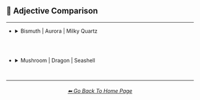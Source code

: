 <h2>🦚 Adjective Comparison</h2>

<hr><!--------------->


- <details><summary>Bismuth | Aurora | Milky Quartz</summary><p><div align="center">

    <table>
        <tr align=center valign=middle>
            <th>Adjective Used</th>
            <th>Bismuth</th>
            <th>Aurora</th>
            <th>Milky Quartz</th>
        </tr>
        <tr align=center valign=middle>
            <td>(Just The Style)</td>
            <td><img src="https://github.com/willwulfken/MidJourney-Styles-and-Keywords-Reference/blob/main/Images/MJ_V3/Summary_Images/Adjective_Comparison/Bismuth/Bismuth.png?raw=true" width="256" />
            </td>
            <td><img src="https://github.com/willwulfken/MidJourney-Styles-and-Keywords-Reference/blob/main/Images/MJ_V3/Summary_Images/Adjective_Comparison/Aurora/Aurora.png?raw=true" width="256" />
            </td>
            <td><img src="https://github.com/willwulfken/MidJourney-Styles-and-Keywords-Reference/blob/main/Images/MJ_V3/Summary_Images/Adjective_Comparison/Milky_Quartz/Milky_Quartz.png?raw=true" width="256" />
            </td>
        </tr>
        <tr align=center valign=middle>
            <td>Realistic</td>
            <td><img src="https://github.com/willwulfken/MidJourney-Styles-and-Keywords-Reference/blob/main/Images/MJ_V3/Summary_Images/Adjective_Comparison/Bismuth/Bismuth_Realistic.png?raw=true" width="256" />
            </td>
            <td><img src="https://github.com/willwulfken/MidJourney-Styles-and-Keywords-Reference/blob/main/Images/MJ_V3/Summary_Images/Adjective_Comparison/Aurora/Aurora_Realistic.png?raw=true" width="256" />
            </td>
            <td><img src="https://github.com/willwulfken/MidJourney-Styles-and-Keywords-Reference/blob/main/Images/MJ_V3/Summary_Images/Adjective_Comparison/Milky_Quartz/Milky_Quartz_Realistic.png?raw=true" width="256" />
            </td>
        </tr>
        <tr align=center valign=middle>
            <td>Photorealistic</td>
            <td><img src="https://github.com/willwulfken/MidJourney-Styles-and-Keywords-Reference/blob/main/Images/MJ_V3/Summary_Images/Adjective_Comparison/Bismuth/Bismuth_Photorealistic.png?raw=true" width="256" />
            </td>
            <td><img src="https://github.com/willwulfken/MidJourney-Styles-and-Keywords-Reference/blob/main/Images/MJ_V3/Summary_Images/Adjective_Comparison/Aurora/Aurora_Photorealistic.png?raw=true" width="256" />
            </td>
            <td><img src="https://github.com/willwulfken/MidJourney-Styles-and-Keywords-Reference/blob/main/Images/MJ_V3/Summary_Images/Adjective_Comparison/Milky_Quartz/Milky_Quartz_Photorealistic.png?raw=true" width="256" />
            </td>
        </tr>
        <tr align=center valign=middle>
            <td>Surreal</td>
            <td><img src="https://github.com/willwulfken/MidJourney-Styles-and-Keywords-Reference/blob/main/Images/MJ_V3/Summary_Images/Adjective_Comparison/Bismuth/Bismuth_Surreal.png?raw=true" width="256" />
            </td>
            <td><img src="https://github.com/willwulfken/MidJourney-Styles-and-Keywords-Reference/blob/main/Images/MJ_V3/Summary_Images/Adjective_Comparison/Aurora/Aurora_Surreal.png?raw=true" width="256" />
            </td>
            <td><img src="https://github.com/willwulfken/MidJourney-Styles-and-Keywords-Reference/blob/main/Images/MJ_V3/Summary_Images/Adjective_Comparison/Milky_Quartz/Milky_Quartz_Surreal.png?raw=true" width="256" />
            </td>
        </tr>
        <tr align=center valign=middle>
            <td>Simple</td>
            <td><img src="https://github.com/willwulfken/MidJourney-Styles-and-Keywords-Reference/blob/main/Images/MJ_V3/Summary_Images/Adjective_Comparison/Bismuth/Bismuth_Simple.png?raw=true" width="256" />
            </td>
            <td><img src="https://github.com/willwulfken/MidJourney-Styles-and-Keywords-Reference/blob/main/Images/MJ_V3/Summary_Images/Adjective_Comparison/Aurora/Aurora_Simple.png?raw=true" width="256" />
            </td>
            <td><img src="https://github.com/willwulfken/MidJourney-Styles-and-Keywords-Reference/blob/main/Images/MJ_V3/Summary_Images/Adjective_Comparison/Milky_Quartz/Milky_Quartz_Simple.png?raw=true" width="256" />
            </td>
        </tr>
        <tr align=center valign=middle>
            <td>Hyperdetailed</td>
            <td><img src="https://github.com/willwulfken/MidJourney-Styles-and-Keywords-Reference/blob/main/Images/MJ_V3/Summary_Images/Adjective_Comparison/Bismuth/Bismuth_Hyperdetailed.png?raw=true" width="256" />
            </td>
            <td><img src="https://github.com/willwulfken/MidJourney-Styles-and-Keywords-Reference/blob/main/Images/MJ_V3/Summary_Images/Adjective_Comparison/Aurora/Aurora_Hyperdetailed.png?raw=true" width="256" />
            </td>
            <td><img src="https://github.com/willwulfken/MidJourney-Styles-and-Keywords-Reference/blob/main/Images/MJ_V3/Summary_Images/Adjective_Comparison/Milky_Quartz/Milky_Quartz_Hyperdetailed.png?raw=true" width="256" />
            </td>
        </tr>
        <tr align=center valign=middle>
            <td>Groovy</td>
            <td><img src="https://github.com/willwulfken/MidJourney-Styles-and-Keywords-Reference/blob/main/Images/MJ_V3/Summary_Images/Adjective_Comparison/Bismuth/Bismuth_Groovy.png?raw=true" width="256" />
            </td>
            <td><img src="https://github.com/willwulfken/MidJourney-Styles-and-Keywords-Reference/blob/main/Images/MJ_V3/Summary_Images/Adjective_Comparison/Aurora/Aurora_Groovy.png?raw=true" width="256" />
            </td>
            <td><img src="https://github.com/willwulfken/MidJourney-Styles-and-Keywords-Reference/blob/main/Images/MJ_V3/Summary_Images/Adjective_Comparison/Milky_Quartz/Milky_Quartz_Groovy.png?raw=true" width="256" />
            </td>
        </tr>
        <tr align=center valign=middle>
            <td>Psychedelia</td>
            <td><img src="https://github.com/willwulfken/MidJourney-Styles-and-Keywords-Reference/blob/main/Images/MJ_V3/Summary_Images/Adjective_Comparison/Bismuth/Bismuth_Psychedelia.png?raw=true" width="256" />
            </td>
            <td><img src="https://github.com/willwulfken/MidJourney-Styles-and-Keywords-Reference/blob/main/Images/MJ_V3/Summary_Images/Adjective_Comparison/Aurora/Aurora_Psychedelia.png?raw=true" width="256" />
            </td>
            <td><img src="https://github.com/willwulfken/MidJourney-Styles-and-Keywords-Reference/blob/main/Images/MJ_V3/Summary_Images/Adjective_Comparison/Milky_Quartz/Milky_Quartz_Psychedelia.png?raw=true" width="256" />
            </td>
        </tr>
        <tr align=center valign=middle>
            <td>Magical</td>
            <td><img src="https://github.com/willwulfken/MidJourney-Styles-and-Keywords-Reference/blob/main/Images/MJ_V3/Summary_Images/Adjective_Comparison/Bismuth/Bismuth_Magical.png?raw=true" width="256" />
            </td>
            <td><img src="https://github.com/willwulfken/MidJourney-Styles-and-Keywords-Reference/blob/main/Images/MJ_V3/Summary_Images/Adjective_Comparison/Aurora/Aurora_Magical.png?raw=true" width="256" />
            </td>
            <td><img src="https://github.com/willwulfken/MidJourney-Styles-and-Keywords-Reference/blob/main/Images/MJ_V3/Summary_Images/Adjective_Comparison/Milky_Quartz/Milky_Quartz_Magical.png?raw=true" width="256" />
            </td>
        </tr>
        <tr align=center valign=middle>
            <td>Cyberpunk</td>
            <td><img src="https://github.com/willwulfken/MidJourney-Styles-and-Keywords-Reference/blob/main/Images/MJ_V3/Summary_Images/Adjective_Comparison/Bismuth/Bismuth_Cyberpunk.png?raw=true" width="256" />
            </td>
            <td><img src="https://github.com/willwulfken/MidJourney-Styles-and-Keywords-Reference/blob/main/Images/MJ_V3/Summary_Images/Adjective_Comparison/Aurora/Aurora_Cyberpunk.png?raw=true" width="256" />
            </td>
            <td><img src="https://github.com/willwulfken/MidJourney-Styles-and-Keywords-Reference/blob/main/Images/MJ_V3/Summary_Images/Adjective_Comparison/Milky_Quartz/Milky_Quartz_Cyberpunk.png?raw=true" width="256" />
            </td>
        </tr>
        <tr align=center valign=middle>
            <td>Lunarpunk</td>
            <td><img src="https://github.com/willwulfken/MidJourney-Styles-and-Keywords-Reference/blob/main/Images/MJ_V3/Summary_Images/Adjective_Comparison/Bismuth/Bismuth_Lunarpunk.png?raw=true" width="256" />
            </td>
            <td><img src="https://github.com/willwulfken/MidJourney-Styles-and-Keywords-Reference/blob/main/Images/MJ_V3/Summary_Images/Adjective_Comparison/Aurora/Aurora_Lunarpunk.png?raw=true" width="256" />
            </td>
            <td><img src="https://github.com/willwulfken/MidJourney-Styles-and-Keywords-Reference/blob/main/Images/MJ_V3/Summary_Images/Adjective_Comparison/Milky_Quartz/Milky_Quartz_Lunarpunk.png?raw=true" width="256" />
            </td>
        </tr>
        <tr align=center valign=middle>
            <td>Sparklecore</td>
            <td><img src="https://github.com/willwulfken/MidJourney-Styles-and-Keywords-Reference/blob/main/Images/MJ_V3/Summary_Images/Adjective_Comparison/Bismuth/Bismuth_Sparklecore.png?raw=true" width="256" />
            </td>
            <td><img src="https://github.com/willwulfken/MidJourney-Styles-and-Keywords-Reference/blob/main/Images/MJ_V3/Summary_Images/Adjective_Comparison/Aurora/Aurora_Sparklecore.png?raw=true" width="256" />
            </td>
            <td><img src="https://github.com/willwulfken/MidJourney-Styles-and-Keywords-Reference/blob/main/Images/MJ_V3/Summary_Images/Adjective_Comparison/Milky_Quartz/Milky_Quartz_Sparklecore.png?raw=true" width="256" />
            </td>
        </tr>
        <tr align=center valign=middle>
            <td>Octane Render</td>
            <td><img src="https://github.com/willwulfken/MidJourney-Styles-and-Keywords-Reference/blob/main/Images/MJ_V3/Summary_Images/Adjective_Comparison/Bismuth/Bismuth_Octane_Render.png?raw=true" width="256" />
            </td>
            <td><img src="https://github.com/willwulfken/MidJourney-Styles-and-Keywords-Reference/blob/main/Images/MJ_V3/Summary_Images/Adjective_Comparison/Aurora/Aurora_Octane_Render.png?raw=true" width="256" />
            </td>
            <td><img src="https://github.com/willwulfken/MidJourney-Styles-and-Keywords-Reference/blob/main/Images/MJ_V3/Summary_Images/Adjective_Comparison/Milky_Quartz/Milky_Quartz_Octane_Render.png?raw=true" width="256" />
            </td>
        </tr>
        <tr align=center valign=middle>
            <td>Databending</td>
            <td><img src="https://github.com/willwulfken/MidJourney-Styles-and-Keywords-Reference/blob/main/Images/MJ_V3/Summary_Images/Adjective_Comparison/Bismuth/Bismuth_Databending.png?raw=true" width="256" />
            </td>
            <td><img src="https://github.com/willwulfken/MidJourney-Styles-and-Keywords-Reference/blob/main/Images/MJ_V3/Summary_Images/Adjective_Comparison/Aurora/Aurora_Databending.png?raw=true" width="256" />
            </td>
            <td><img src="https://github.com/willwulfken/MidJourney-Styles-and-Keywords-Reference/blob/main/Images/MJ_V3/Summary_Images/Adjective_Comparison/Milky_Quartz/Milky_Quartz_Databending.png?raw=true" width="256" />
            </td>
        </tr>
        <tr align=center valign=middle>
            <td>Painting By Salvador Dali</td>
            <td><img src="https://github.com/willwulfken/MidJourney-Styles-and-Keywords-Reference/blob/main/Images/MJ_V3/Summary_Images/Adjective_Comparison/Bismuth/Bismuth_Painting_By_Salvador_Dali.png?raw=true" width="256" />
            </td>
            <td><img src="https://github.com/willwulfken/MidJourney-Styles-and-Keywords-Reference/blob/main/Images/MJ_V3/Summary_Images/Adjective_Comparison/Aurora/Aurora_Painting_By_Salvador_Dali.png?raw=true" width="256" />
            </td>
            <td><img src="https://github.com/willwulfken/MidJourney-Styles-and-Keywords-Reference/blob/main/Images/MJ_V3/Summary_Images/Adjective_Comparison/Milky_Quartz/Milky_Quartz_Painting_By_Salvador_Dali.png?raw=true" width="256" />
            </td>
        </tr>
        <tr align=center valign=middle>
            <td>Gel Pen</td>
            <td><img src="https://github.com/willwulfken/MidJourney-Styles-and-Keywords-Reference/blob/main/Images/MJ_V3/Summary_Images/Adjective_Comparison/Bismuth/Bismuth_Gel_Pen.png?raw=true" width="256" />
            </td>
            <td><img src="https://github.com/willwulfken/MidJourney-Styles-and-Keywords-Reference/blob/main/Images/MJ_V3/Summary_Images/Adjective_Comparison/Aurora/Aurora_Gel_Pen.png?raw=true" width="256" />
            </td>
            <td><img src="https://github.com/willwulfken/MidJourney-Styles-and-Keywords-Reference/blob/main/Images/MJ_V3/Summary_Images/Adjective_Comparison/Milky_Quartz/Milky_Quartz_Gel_Pen.png?raw=true" width="256" />
            </td>
        </tr>
        <tr align=center valign=middle>
            <td>Liquid</td>
            <td><img src="https://github.com/willwulfken/MidJourney-Styles-and-Keywords-Reference/blob/main/Images/MJ_V3/Summary_Images/Adjective_Comparison/Bismuth/Bismuth_Liquid.png?raw=true" width="256" />
            </td>
            <td><img src="https://github.com/willwulfken/MidJourney-Styles-and-Keywords-Reference/blob/main/Images/MJ_V3/Summary_Images/Adjective_Comparison/Aurora/Aurora_Liquid.png?raw=true" width="256" />
            </td>
            <td><img src="https://github.com/willwulfken/MidJourney-Styles-and-Keywords-Reference/blob/main/Images/MJ_V3/Summary_Images/Adjective_Comparison/Milky_Quartz/Milky_Quartz_Liquid.png?raw=true" width="256" />
            </td>
        </tr>
        <tr align=center valign=middle>
            <td>Melted</td>
            <td><img src="https://github.com/willwulfken/MidJourney-Styles-and-Keywords-Reference/blob/main/Images/MJ_V3/Summary_Images/Adjective_Comparison/Bismuth/Bismuth_Melted.png?raw=true" width="256" />
            </td>
            <td><img src="https://github.com/willwulfken/MidJourney-Styles-and-Keywords-Reference/blob/main/Images/MJ_V3/Summary_Images/Adjective_Comparison/Aurora/Aurora_Melted.png?raw=true" width="256" />
            </td>
            <td><img src="https://github.com/willwulfken/MidJourney-Styles-and-Keywords-Reference/blob/main/Images/MJ_V3/Summary_Images/Adjective_Comparison/Milky_Quartz/Milky_Quartz_Melted.png?raw=true" width="256" />
            </td>
        </tr>
        <tr align=center valign=middle>
            <td>Crystalline</td>
            <td><img src="https://github.com/willwulfken/MidJourney-Styles-and-Keywords-Reference/blob/main/Images/MJ_V3/Summary_Images/Adjective_Comparison/Bismuth/Bismuth_Crystalline.png?raw=true" width="256" />
            </td>
            <td><img src="https://github.com/willwulfken/MidJourney-Styles-and-Keywords-Reference/blob/main/Images/MJ_V3/Summary_Images/Adjective_Comparison/Aurora/Aurora_Crystalline.png?raw=true" width="256" />
            </td>
            <td><img src="https://github.com/willwulfken/MidJourney-Styles-and-Keywords-Reference/blob/main/Images/MJ_V3/Summary_Images/Adjective_Comparison/Milky_Quartz/Milky_Quartz_Crystalline.png?raw=true" width="256" />
            </td>
        </tr>
        <tr align=center valign=middle>
            <td>Frozen</td>
            <td><img src="https://github.com/willwulfken/MidJourney-Styles-and-Keywords-Reference/blob/main/Images/MJ_V3/Summary_Images/Adjective_Comparison/Bismuth/Bismuth_Frozen.png?raw=true" width="256" />
            </td>
            <td><img src="https://github.com/willwulfken/MidJourney-Styles-and-Keywords-Reference/blob/main/Images/MJ_V3/Summary_Images/Adjective_Comparison/Aurora/Aurora_Frozen.png?raw=true" width="256" />
            </td>
            <td><img src="https://github.com/willwulfken/MidJourney-Styles-and-Keywords-Reference/blob/main/Images/MJ_V3/Summary_Images/Adjective_Comparison/Milky_Quartz/Milky_Quartz_Frozen.png?raw=true" width="256" />
            </td>
        </tr>
        <tr align=center valign=middle>
            <td>Vaporized</td>
            <td><img src="https://github.com/willwulfken/MidJourney-Styles-and-Keywords-Reference/blob/main/Images/MJ_V3/Summary_Images/Adjective_Comparison/Bismuth/Bismuth_Vaporized.png?raw=true" width="256" />
            </td>
            <td><img src="https://github.com/willwulfken/MidJourney-Styles-and-Keywords-Reference/blob/main/Images/MJ_V3/Summary_Images/Adjective_Comparison/Aurora/Aurora_Vaporized.png?raw=true" width="256" />
            </td>
            <td><img src="https://github.com/willwulfken/MidJourney-Styles-and-Keywords-Reference/blob/main/Images/MJ_V3/Summary_Images/Adjective_Comparison/Milky_Quartz/Milky_Quartz_Vaporized.png?raw=true" width="256" />
            </td>
        </tr>
        <tr align=center valign=middle>
            <td>Opalescent</td>
            <td><img src="https://github.com/willwulfken/MidJourney-Styles-and-Keywords-Reference/blob/main/Images/MJ_V3/Summary_Images/Adjective_Comparison/Bismuth/Bismuth_Opalescent.png?raw=true" width="256" />
            </td>
            <td><img src="https://github.com/willwulfken/MidJourney-Styles-and-Keywords-Reference/blob/main/Images/MJ_V3/Summary_Images/Adjective_Comparison/Aurora/Aurora_Opalescent.png?raw=true" width="256" />
            </td>
            <td><img src="https://github.com/willwulfken/MidJourney-Styles-and-Keywords-Reference/blob/main/Images/MJ_V3/Summary_Images/Adjective_Comparison/Milky_Quartz/Milky_Quartz_Opalescent.png?raw=true" width="256" />
            </td>
        </tr>
        <tr align=center valign=middle>
            <td>Glowing</td>
            <td><img src="https://github.com/willwulfken/MidJourney-Styles-and-Keywords-Reference/blob/main/Images/MJ_V3/Summary_Images/Adjective_Comparison/Bismuth/Bismuth_Glowing.png?raw=true" width="256" />
            </td>
            <td><img src="https://github.com/willwulfken/MidJourney-Styles-and-Keywords-Reference/blob/main/Images/MJ_V3/Summary_Images/Adjective_Comparison/Aurora/Aurora_Glowing.png?raw=true" width="256" />
            </td>
            <td><img src="https://github.com/willwulfken/MidJourney-Styles-and-Keywords-Reference/blob/main/Images/MJ_V3/Summary_Images/Adjective_Comparison/Milky_Quartz/Milky_Quartz_Glowing.png?raw=true" width="256" />
            </td>
        </tr>
        <tr align=center valign=middle>
            <td>Glow-In-The-Dark</td>
            <td><img src="https://github.com/willwulfken/MidJourney-Styles-and-Keywords-Reference/blob/main/Images/MJ_V3/Summary_Images/Adjective_Comparison/Bismuth/Bismuth_Glow-In-The-Dark.png?raw=true" width="256" />
            </td>
            <td><img src="https://github.com/willwulfken/MidJourney-Styles-and-Keywords-Reference/blob/main/Images/MJ_V3/Summary_Images/Adjective_Comparison/Aurora/Aurora_Glow-In-The-Dark.png?raw=true" width="256" />
            </td>
            <td><img src="https://github.com/willwulfken/MidJourney-Styles-and-Keywords-Reference/blob/main/Images/MJ_V3/Summary_Images/Adjective_Comparison/Milky_Quartz/Milky_Quartz_Glow-In-The-Dark.png?raw=true" width="256" />
            </td>
        </tr>
        <tr align=center valign=middle>
            <td>Radiant</td>
            <td><img src="https://github.com/willwulfken/MidJourney-Styles-and-Keywords-Reference/blob/main/Images/MJ_V3/Summary_Images/Adjective_Comparison/Bismuth/Bismuth_Radiant.png?raw=true" width="256" />
            </td>
            <td><img src="https://github.com/willwulfken/MidJourney-Styles-and-Keywords-Reference/blob/main/Images/MJ_V3/Summary_Images/Adjective_Comparison/Aurora/Aurora_Radiant.png?raw=true" width="256" />
            </td>
            <td><img src="https://github.com/willwulfken/MidJourney-Styles-and-Keywords-Reference/blob/main/Images/MJ_V3/Summary_Images/Adjective_Comparison/Milky_Quartz/Milky_Quartz_Radiant.png?raw=true" width="256" />
            </td>
        </tr>
        <tr align=center valign=middle>
            <td>Matte</td>
            <td><img src="https://github.com/willwulfken/MidJourney-Styles-and-Keywords-Reference/blob/main/Images/MJ_V3/Summary_Images/Adjective_Comparison/Bismuth/Bismuth_Matte.png?raw=true" width="256" />
            </td>
            <td><img src="https://github.com/willwulfken/MidJourney-Styles-and-Keywords-Reference/blob/main/Images/MJ_V3/Summary_Images/Adjective_Comparison/Aurora/Aurora_Matte.png?raw=true" width="256" />
            </td>
            <td><img src="https://github.com/willwulfken/MidJourney-Styles-and-Keywords-Reference/blob/main/Images/MJ_V3/Summary_Images/Adjective_Comparison/Milky_Quartz/Milky_Quartz_Matte.png?raw=true" width="256" />
            </td>
        </tr>
        <tr align=center valign=middle>
            <td>Glossy</td>
            <td><img src="https://github.com/willwulfken/MidJourney-Styles-and-Keywords-Reference/blob/main/Images/MJ_V3/Summary_Images/Adjective_Comparison/Bismuth/Bismuth_Glossy.png?raw=true" width="256" />
            </td>
            <td><img src="https://github.com/willwulfken/MidJourney-Styles-and-Keywords-Reference/blob/main/Images/MJ_V3/Summary_Images/Adjective_Comparison/Aurora/Aurora_Glossy.png?raw=true" width="256" />
            </td>
            <td><img src="https://github.com/willwulfken/MidJourney-Styles-and-Keywords-Reference/blob/main/Images/MJ_V3/Summary_Images/Adjective_Comparison/Milky_Quartz/Milky_Quartz_Glossy.png?raw=true" width="256" />
            </td>
        </tr>
        <tr align=center valign=middle>
            <td>Shimmering</td>
            <td><img src="https://github.com/willwulfken/MidJourney-Styles-and-Keywords-Reference/blob/main/Images/MJ_V3/Summary_Images/Adjective_Comparison/Bismuth/Bismuth_Shimmering.png?raw=true" width="256" />
            </td>
            <td><img src="https://github.com/willwulfken/MidJourney-Styles-and-Keywords-Reference/blob/main/Images/MJ_V3/Summary_Images/Adjective_Comparison/Aurora/Aurora_Shimmering.png?raw=true" width="256" />
            </td>
            <td><img src="https://github.com/willwulfken/MidJourney-Styles-and-Keywords-Reference/blob/main/Images/MJ_V3/Summary_Images/Adjective_Comparison/Milky_Quartz/Milky_Quartz_Shimmering.png?raw=true" width="256" />
            </td>
        </tr>
        <tr align=center valign=middle>
            <td>Iridescent</td>
            <td><img src="https://github.com/willwulfken/MidJourney-Styles-and-Keywords-Reference/blob/main/Images/MJ_V3/Summary_Images/Adjective_Comparison/Bismuth/Bismuth_Iridescent.png?raw=true" width="256" />
            </td>
            <td><img src="https://github.com/willwulfken/MidJourney-Styles-and-Keywords-Reference/blob/main/Images/MJ_V3/Summary_Images/Adjective_Comparison/Aurora/Aurora_Iridescent.png?raw=true" width="256" />
            </td>
            <td><img src="https://github.com/willwulfken/MidJourney-Styles-and-Keywords-Reference/blob/main/Images/MJ_V3/Summary_Images/Adjective_Comparison/Milky_Quartz/Milky_Quartz_Iridescent.png?raw=true" width="256" />
            </td>
        </tr>
    </table>

  </div></p></details>



<br><br>



- <details><summary>Mushroom | Dragon | Seashell</summary><p><div align="center">
    <table>
        <tr align=center valign=middle>
            <th>Adjective Used</th>
            <th>Mushroom</th>
            <th>Dragon</th>
            <th>Seashell</th>
        </tr>
        <tr align=center valign=middle>
            <td>(Just The Style)</td>
            <td><img src="https://github.com/willwulfken/MidJourney-Styles-and-Keywords-Reference/blob/main/Images/MJ_V3/Summary_Images/Adjective_Comparison/Mushroom/Mushroom.png?raw=true" width="256" />
            </td>
            <td><img src="https://github.com/willwulfken/MidJourney-Styles-and-Keywords-Reference/blob/main/Images/MJ_V3/Summary_Images/Adjective_Comparison/Dragon/Dragon.png?raw=true" width="256" />
            </td>
            <td><img src="https://github.com/willwulfken/MidJourney-Styles-and-Keywords-Reference/blob/main/Images/MJ_V3/Summary_Images/Adjective_Comparison/Seashell/Seashell.png?raw=true" width="256" />
            </td>
        </tr>
        <tr align=center valign=middle>
            <td>Realistic</td>
            <td><img src="https://github.com/willwulfken/MidJourney-Styles-and-Keywords-Reference/blob/main/Images/MJ_V3/Summary_Images/Adjective_Comparison/Mushroom/Mushroom_Realistic.png?raw=true" width="256" />
            </td>
            <td><img src="https://github.com/willwulfken/MidJourney-Styles-and-Keywords-Reference/blob/main/Images/MJ_V3/Summary_Images/Adjective_Comparison/Dragon/Dragon_Realistic.png?raw=true" width="256" />
            </td>
            <td><img src="https://github.com/willwulfken/MidJourney-Styles-and-Keywords-Reference/blob/main/Images/MJ_V3/Summary_Images/Adjective_Comparison/Seashell/Seashell_Realistic.png?raw=true" width="256" />
            </td>
        </tr>
        <tr align=center valign=middle>
            <td>Photorealistic</td>
            <td><img src="https://github.com/willwulfken/MidJourney-Styles-and-Keywords-Reference/blob/main/Images/MJ_V3/Summary_Images/Adjective_Comparison/Mushroom/Mushroom_Photorealistic.png?raw=true" width="256" />
            </td>
            <td><img src="https://github.com/willwulfken/MidJourney-Styles-and-Keywords-Reference/blob/main/Images/MJ_V3/Summary_Images/Adjective_Comparison/Dragon/Dragon_Photorealistic.png?raw=true" width="256" />
            </td>
            <td><img src="https://github.com/willwulfken/MidJourney-Styles-and-Keywords-Reference/blob/main/Images/MJ_V3/Summary_Images/Adjective_Comparison/Seashell/Seashell_Photorealistic.png?raw=true" width="256" />
            </td>
        </tr>
        <tr align=center valign=middle>
            <td>Surreal</td>
            <td><img src="https://github.com/willwulfken/MidJourney-Styles-and-Keywords-Reference/blob/main/Images/MJ_V3/Summary_Images/Adjective_Comparison/Mushroom/Mushroom_Surreal.png?raw=true" width="256" />
            </td>
            <td><img src="https://github.com/willwulfken/MidJourney-Styles-and-Keywords-Reference/blob/main/Images/MJ_V3/Summary_Images/Adjective_Comparison/Dragon/Dragon_Surreal.png?raw=true" width="256" />
            </td>
            <td><img src="https://github.com/willwulfken/MidJourney-Styles-and-Keywords-Reference/blob/main/Images/MJ_V3/Summary_Images/Adjective_Comparison/Seashell/Seashell_Surreal.png?raw=true" width="256" />
            </td>
        </tr>
        <tr align=center valign=middle>
            <td>Simple</td>
            <td><img src="https://github.com/willwulfken/MidJourney-Styles-and-Keywords-Reference/blob/main/Images/MJ_V3/Summary_Images/Adjective_Comparison/Mushroom/Mushroom_Simple.png?raw=true" width="256" />
            </td>
            <td><img src="https://github.com/willwulfken/MidJourney-Styles-and-Keywords-Reference/blob/main/Images/MJ_V3/Summary_Images/Adjective_Comparison/Dragon/Dragon_Simple.png?raw=true" width="256" />
            </td>
            <td><img src="https://github.com/willwulfken/MidJourney-Styles-and-Keywords-Reference/blob/main/Images/MJ_V3/Summary_Images/Adjective_Comparison/Seashell/Seashell_Simple.png?raw=true" width="256" />
            </td>
        </tr>
        <tr align=center valign=middle>
            <td>Hyperdetailed</td>
            <td><img src="https://github.com/willwulfken/MidJourney-Styles-and-Keywords-Reference/blob/main/Images/MJ_V3/Summary_Images/Adjective_Comparison/Mushroom/Mushroom_Hyperdetailed.png?raw=true" width="256" />
            </td>
            <td><img src="https://github.com/willwulfken/MidJourney-Styles-and-Keywords-Reference/blob/main/Images/MJ_V3/Summary_Images/Adjective_Comparison/Dragon/Dragon_Hyperdetailed.png?raw=true" width="256" />
            </td>
            <td><img src="https://github.com/willwulfken/MidJourney-Styles-and-Keywords-Reference/blob/main/Images/MJ_V3/Summary_Images/Adjective_Comparison/Seashell/Seashell_Hyperdetailed.png?raw=true" width="256" />
            </td>
        </tr>
        <tr align=center valign=middle>
            <td>Groovy</td>
            <td><img src="https://github.com/willwulfken/MidJourney-Styles-and-Keywords-Reference/blob/main/Images/MJ_V3/Summary_Images/Adjective_Comparison/Mushroom/Mushroom_Groovy.png?raw=true" width="256" />
            </td>
            <td><img src="https://github.com/willwulfken/MidJourney-Styles-and-Keywords-Reference/blob/main/Images/MJ_V3/Summary_Images/Adjective_Comparison/Dragon/Dragon_Groovy.png?raw=true" width="256" />
            </td>
            <td><img src="https://github.com/willwulfken/MidJourney-Styles-and-Keywords-Reference/blob/main/Images/MJ_V3/Summary_Images/Adjective_Comparison/Seashell/Seashell_Groovy.png?raw=true" width="256" />
            </td>
        </tr>
        <tr align=center valign=middle>
            <td>Psychedelia</td>
            <td><img src="https://github.com/willwulfken/MidJourney-Styles-and-Keywords-Reference/blob/main/Images/MJ_V3/Summary_Images/Adjective_Comparison/Mushroom/Mushroom_Psychedelia.png?raw=true" width="256" />
            </td>
            <td><img src="https://github.com/willwulfken/MidJourney-Styles-and-Keywords-Reference/blob/main/Images/MJ_V3/Summary_Images/Adjective_Comparison/Dragon/Dragon_Psychedelia.png?raw=true" width="256" />
            </td>
            <td><img src="https://github.com/willwulfken/MidJourney-Styles-and-Keywords-Reference/blob/main/Images/MJ_V3/Summary_Images/Adjective_Comparison/Seashell/Seashell_Psychedelia.png?raw=true" width="256" />
            </td>
        </tr>
        <tr align=center valign=middle>
            <td>Magical</td>
            <td><img src="https://github.com/willwulfken/MidJourney-Styles-and-Keywords-Reference/blob/main/Images/MJ_V3/Summary_Images/Adjective_Comparison/Mushroom/Mushroom_Magical.png?raw=true" width="256" />
            </td>
            <td><img src="https://github.com/willwulfken/MidJourney-Styles-and-Keywords-Reference/blob/main/Images/MJ_V3/Summary_Images/Adjective_Comparison/Dragon/Dragon_Magical.png?raw=true" width="256" />
            </td>
            <td><img src="https://github.com/willwulfken/MidJourney-Styles-and-Keywords-Reference/blob/main/Images/MJ_V3/Summary_Images/Adjective_Comparison/Seashell/Seashell_Magical.png?raw=true" width="256" />
            </td>
        </tr>
        <tr align=center valign=middle>
            <td>Cyberpunk</td>
            <td><img src="https://github.com/willwulfken/MidJourney-Styles-and-Keywords-Reference/blob/main/Images/MJ_V3/Summary_Images/Adjective_Comparison/Mushroom/Mushroom_Cyberpunk.png?raw=true" width="256" />
            </td>
            <td><img src="https://github.com/willwulfken/MidJourney-Styles-and-Keywords-Reference/blob/main/Images/MJ_V3/Summary_Images/Adjective_Comparison/Dragon/Dragon_Cyberpunk.png?raw=true" width="256" />
            </td>
            <td><img src="https://github.com/willwulfken/MidJourney-Styles-and-Keywords-Reference/blob/main/Images/MJ_V3/Summary_Images/Adjective_Comparison/Seashell/Seashell_Cyberpunk.png?raw=true" width="256" />
            </td>
        </tr>
        <tr align=center valign=middle>
            <td>Lunarpunk</td>
            <td><img src="https://github.com/willwulfken/MidJourney-Styles-and-Keywords-Reference/blob/main/Images/MJ_V3/Summary_Images/Adjective_Comparison/Mushroom/Mushroom_Lunarpunk.png?raw=true" width="256" />
            </td>
            <td><img src="https://github.com/willwulfken/MidJourney-Styles-and-Keywords-Reference/blob/main/Images/MJ_V3/Summary_Images/Adjective_Comparison/Dragon/Dragon_Lunarpunk.png?raw=true" width="256" />
            </td>
            <td><img src="https://github.com/willwulfken/MidJourney-Styles-and-Keywords-Reference/blob/main/Images/MJ_V3/Summary_Images/Adjective_Comparison/Seashell/Seashell_Lunarpunk.png?raw=true" width="256" />
            </td>
        </tr>
        <tr align=center valign=middle>
            <td>Sparklecore</td>
            <td><img src="https://github.com/willwulfken/MidJourney-Styles-and-Keywords-Reference/blob/main/Images/MJ_V3/Summary_Images/Adjective_Comparison/Mushroom/Mushroom_Sparklecore.png?raw=true" width="256" />
            </td>
            <td><img src="https://github.com/willwulfken/MidJourney-Styles-and-Keywords-Reference/blob/main/Images/MJ_V3/Summary_Images/Adjective_Comparison/Dragon/Dragon_Sparklecore.png?raw=true" width="256" />
            </td>
            <td><img src="https://github.com/willwulfken/MidJourney-Styles-and-Keywords-Reference/blob/main/Images/MJ_V3/Summary_Images/Adjective_Comparison/Seashell/Seashell_Sparklecore.png?raw=true" width="256" />
            </td>
        </tr>
        <tr align=center valign=middle>
            <td>Octane Render</td>
            <td><img src="https://github.com/willwulfken/MidJourney-Styles-and-Keywords-Reference/blob/main/Images/MJ_V3/Summary_Images/Adjective_Comparison/Mushroom/Mushroom_Octane_Render.png?raw=true" width="256" />
            </td>
            <td><img src="https://github.com/willwulfken/MidJourney-Styles-and-Keywords-Reference/blob/main/Images/MJ_V3/Summary_Images/Adjective_Comparison/Dragon/Dragon_Octane_Render.png?raw=true" width="256" />
            </td>
            <td><img src="https://github.com/willwulfken/MidJourney-Styles-and-Keywords-Reference/blob/main/Images/MJ_V3/Summary_Images/Adjective_Comparison/Seashell/Seashell_Octane_Render.png?raw=true" width="256" />
            </td>
        </tr>
        <tr align=center valign=middle>
            <td>Databending</td>
            <td><img src="https://github.com/willwulfken/MidJourney-Styles-and-Keywords-Reference/blob/main/Images/MJ_V3/Summary_Images/Adjective_Comparison/Mushroom/Mushroom_Databending.png?raw=true" width="256" />
            </td>
            <td><img src="https://github.com/willwulfken/MidJourney-Styles-and-Keywords-Reference/blob/main/Images/MJ_V3/Summary_Images/Adjective_Comparison/Dragon/Dragon_Databending.png?raw=true" width="256" />
            </td>
            <td><img src="https://github.com/willwulfken/MidJourney-Styles-and-Keywords-Reference/blob/main/Images/MJ_V3/Summary_Images/Adjective_Comparison/Seashell/Seashell_Databending.png?raw=true" width="256" />
            </td>
        </tr>
        <tr align=center valign=middle>
            <td>Painting By Salvador Dali</td>
            <td><img src="https://github.com/willwulfken/MidJourney-Styles-and-Keywords-Reference/blob/main/Images/MJ_V3/Summary_Images/Adjective_Comparison/Mushroom/Mushroom_Painting_By_Salvador_Dali.png?raw=true" width="256" />
            </td>
            <td><img src="https://github.com/willwulfken/MidJourney-Styles-and-Keywords-Reference/blob/main/Images/MJ_V3/Summary_Images/Adjective_Comparison/Dragon/Dragon_Painting_By_Salvador_Dali.png?raw=true" width="256" />
            </td>
            <td><img src="https://github.com/willwulfken/MidJourney-Styles-and-Keywords-Reference/blob/main/Images/MJ_V3/Summary_Images/Adjective_Comparison/Seashell/Seashell_Painting_By_Salvador_Dali.png?raw=true" width="256" />
            </td>
        </tr>
        <tr align=center valign=middle>
            <td>Gel Pen</td>
            <td><img src="https://github.com/willwulfken/MidJourney-Styles-and-Keywords-Reference/blob/main/Images/MJ_V3/Summary_Images/Adjective_Comparison/Mushroom/Mushroom_Gel_Pen.png?raw=true" width="256" />
            </td>
            <td><img src="https://github.com/willwulfken/MidJourney-Styles-and-Keywords-Reference/blob/main/Images/MJ_V3/Summary_Images/Adjective_Comparison/Dragon/Dragon_Gel_Pen.png?raw=true" width="256" />
            </td>
            <td><img src="https://github.com/willwulfken/MidJourney-Styles-and-Keywords-Reference/blob/main/Images/MJ_V3/Summary_Images/Adjective_Comparison/Seashell/Seashell_Gel_Pen.png?raw=true" width="256" />
            </td>
        </tr>
        <tr align=center valign=middle>
            <td>Liquid</td>
            <td><img src="https://github.com/willwulfken/MidJourney-Styles-and-Keywords-Reference/blob/main/Images/MJ_V3/Summary_Images/Adjective_Comparison/Mushroom/Mushroom_Liquid.png?raw=true" width="256" />
            </td>
            <td><img src="https://github.com/willwulfken/MidJourney-Styles-and-Keywords-Reference/blob/main/Images/MJ_V3/Summary_Images/Adjective_Comparison/Dragon/Dragon_Liquid.png?raw=true" width="256" />
            </td>
            <td><img src="https://github.com/willwulfken/MidJourney-Styles-and-Keywords-Reference/blob/main/Images/MJ_V3/Summary_Images/Adjective_Comparison/Seashell/Seashell_Liquid.png?raw=true" width="256" />
            </td>
        </tr>
        <tr align=center valign=middle>
            <td>Melted</td>
            <td><img src="https://github.com/willwulfken/MidJourney-Styles-and-Keywords-Reference/blob/main/Images/MJ_V3/Summary_Images/Adjective_Comparison/Mushroom/Mushroom_Melted.png?raw=true" width="256" />
            </td>
            <td><img src="https://github.com/willwulfken/MidJourney-Styles-and-Keywords-Reference/blob/main/Images/MJ_V3/Summary_Images/Adjective_Comparison/Dragon/Dragon_Melted.png?raw=true" width="256" />
            </td>
            <td><img src="https://github.com/willwulfken/MidJourney-Styles-and-Keywords-Reference/blob/main/Images/MJ_V3/Summary_Images/Adjective_Comparison/Seashell/Seashell_Melted.png?raw=true" width="256" />
            </td>
        </tr>
        <tr align=center valign=middle>
            <td>Crystalline</td>
            <td><img src="https://github.com/willwulfken/MidJourney-Styles-and-Keywords-Reference/blob/main/Images/MJ_V3/Summary_Images/Adjective_Comparison/Mushroom/Mushroom_Crystalline.png?raw=true" width="256" />
            </td>
            <td><img src="https://github.com/willwulfken/MidJourney-Styles-and-Keywords-Reference/blob/main/Images/MJ_V3/Summary_Images/Adjective_Comparison/Dragon/Dragon_Crystalline.png?raw=true" width="256" />
            </td>
            <td><img src="https://github.com/willwulfken/MidJourney-Styles-and-Keywords-Reference/blob/main/Images/MJ_V3/Summary_Images/Adjective_Comparison/Seashell/Seashell_Crystalline.png?raw=true" width="256" />
            </td>
        </tr>
        <tr align=center valign=middle>
            <td>Frozen</td>
            <td><img src="https://github.com/willwulfken/MidJourney-Styles-and-Keywords-Reference/blob/main/Images/MJ_V3/Summary_Images/Adjective_Comparison/Mushroom/Mushroom_Frozen.png?raw=true" width="256" />
            </td>
            <td><img src="https://github.com/willwulfken/MidJourney-Styles-and-Keywords-Reference/blob/main/Images/MJ_V3/Summary_Images/Adjective_Comparison/Dragon/Dragon_Frozen.png?raw=true" width="256" />
            </td>
            <td><img src="https://github.com/willwulfken/MidJourney-Styles-and-Keywords-Reference/blob/main/Images/MJ_V3/Summary_Images/Adjective_Comparison/Seashell/Seashell_Frozen.png?raw=true" width="256" />
            </td>
        </tr>
        <tr align=center valign=middle>
            <td>Vaporized</td>
            <td><img src="https://github.com/willwulfken/MidJourney-Styles-and-Keywords-Reference/blob/main/Images/MJ_V3/Summary_Images/Adjective_Comparison/Mushroom/Mushroom_Vaporized.png?raw=true" width="256" />
            </td>
            <td><img src="https://github.com/willwulfken/MidJourney-Styles-and-Keywords-Reference/blob/main/Images/MJ_V3/Summary_Images/Adjective_Comparison/Dragon/Dragon_Vaporized.png?raw=true" width="256" />
            </td>
            <td><img src="https://github.com/willwulfken/MidJourney-Styles-and-Keywords-Reference/blob/main/Images/MJ_V3/Summary_Images/Adjective_Comparison/Seashell/Seashell_Vaporized.png?raw=true" width="256" />
            </td>
        </tr>
        <tr align=center valign=middle>
            <td>Opalescent</td>
            <td><img src="https://github.com/willwulfken/MidJourney-Styles-and-Keywords-Reference/blob/main/Images/MJ_V3/Summary_Images/Adjective_Comparison/Mushroom/Mushroom_Opalescent.png?raw=true" width="256" />
            </td>
            <td><img src="https://github.com/willwulfken/MidJourney-Styles-and-Keywords-Reference/blob/main/Images/MJ_V3/Summary_Images/Adjective_Comparison/Dragon/Dragon_Opalescent.png?raw=true" width="256" />
            </td>
            <td><img src="https://github.com/willwulfken/MidJourney-Styles-and-Keywords-Reference/blob/main/Images/MJ_V3/Summary_Images/Adjective_Comparison/Seashell/Seashell_Opalescent.png?raw=true" width="256" />
            </td>
        </tr>
        <tr align=center valign=middle>
            <td>Glowing</td>
            <td><img src="https://github.com/willwulfken/MidJourney-Styles-and-Keywords-Reference/blob/main/Images/MJ_V3/Summary_Images/Adjective_Comparison/Mushroom/Mushroom_Glowing.png?raw=true" width="256" />
            </td>
            <td><img src="https://github.com/willwulfken/MidJourney-Styles-and-Keywords-Reference/blob/main/Images/MJ_V3/Summary_Images/Adjective_Comparison/Dragon/Dragon_Glowing.png?raw=true" width="256" />
            </td>
            <td><img src="https://github.com/willwulfken/MidJourney-Styles-and-Keywords-Reference/blob/main/Images/MJ_V3/Summary_Images/Adjective_Comparison/Seashell/Seashell_Glowing.png?raw=true" width="256" />
            </td>
        </tr>
        <tr align=center valign=middle>
            <td>Glow-In-The-Dark</td>
            <td><img src="https://github.com/willwulfken/MidJourney-Styles-and-Keywords-Reference/blob/main/Images/MJ_V3/Summary_Images/Adjective_Comparison/Mushroom/Mushroom_Glow-In-The-Dark.png?raw=true" width="256" />
            </td>
            <td><img src="https://github.com/willwulfken/MidJourney-Styles-and-Keywords-Reference/blob/main/Images/MJ_V3/Summary_Images/Adjective_Comparison/Dragon/Dragon_Glow-In-The-Dark.png?raw=true" width="256" />
            </td>
            <td><img src="https://github.com/willwulfken/MidJourney-Styles-and-Keywords-Reference/blob/main/Images/MJ_V3/Summary_Images/Adjective_Comparison/Seashell/Seashell_Glow-In-The-Dark.png?raw=true" width="256" />
            </td>
        </tr>
        <tr align=center valign=middle>
            <td>Radiant</td>
            <td><img src="https://github.com/willwulfken/MidJourney-Styles-and-Keywords-Reference/blob/main/Images/MJ_V3/Summary_Images/Adjective_Comparison/Mushroom/Mushroom_Radiant.png?raw=true" width="256" />
            </td>
            <td><img src="https://github.com/willwulfken/MidJourney-Styles-and-Keywords-Reference/blob/main/Images/MJ_V3/Summary_Images/Adjective_Comparison/Dragon/Dragon_Radiant.png?raw=true" width="256" />
            </td>
            <td><img src="https://github.com/willwulfken/MidJourney-Styles-and-Keywords-Reference/blob/main/Images/MJ_V3/Summary_Images/Adjective_Comparison/Seashell/Seashell_Radiant.png?raw=true" width="256" />
            </td>
        </tr>
        <tr align=center valign=middle>
            <td>Matte</td>
            <td><img src="https://github.com/willwulfken/MidJourney-Styles-and-Keywords-Reference/blob/main/Images/MJ_V3/Summary_Images/Adjective_Comparison/Mushroom/Mushroom_Matte.png?raw=true" width="256" />
            </td>
            <td><img src="https://github.com/willwulfken/MidJourney-Styles-and-Keywords-Reference/blob/main/Images/MJ_V3/Summary_Images/Adjective_Comparison/Dragon/Dragon_Matte.png?raw=true" width="256" />
            </td>
            <td><img src="https://github.com/willwulfken/MidJourney-Styles-and-Keywords-Reference/blob/main/Images/MJ_V3/Summary_Images/Adjective_Comparison/Seashell/Seashell_Matte.png?raw=true" width="256" />
            </td>
        </tr>
        <tr align=center valign=middle>
            <td>Glossy</td>
            <td><img src="https://github.com/willwulfken/MidJourney-Styles-and-Keywords-Reference/blob/main/Images/MJ_V3/Summary_Images/Adjective_Comparison/Mushroom/Mushroom_Glossy.png?raw=true" width="256" />
            </td>
            <td><img src="https://github.com/willwulfken/MidJourney-Styles-and-Keywords-Reference/blob/main/Images/MJ_V3/Summary_Images/Adjective_Comparison/Dragon/Dragon_Glossy.png?raw=true" width="256" />
            </td>
            <td><img src="https://github.com/willwulfken/MidJourney-Styles-and-Keywords-Reference/blob/main/Images/MJ_V3/Summary_Images/Adjective_Comparison/Seashell/Seashell_Glossy.png?raw=true" width="256" />
            </td>
        </tr>
        <tr align=center valign=middle>
            <td>Shimmering</td>
            <td><img src="https://github.com/willwulfken/MidJourney-Styles-and-Keywords-Reference/blob/main/Images/MJ_V3/Summary_Images/Adjective_Comparison/Mushroom/Mushroom_Shimmering.png?raw=true" width="256" />
            </td>
            <td><img src="https://github.com/willwulfken/MidJourney-Styles-and-Keywords-Reference/blob/main/Images/MJ_V3/Summary_Images/Adjective_Comparison/Dragon/Dragon_Shimmering.png?raw=true" width="256" />
            </td>
            <td><img src="https://github.com/willwulfken/MidJourney-Styles-and-Keywords-Reference/blob/main/Images/MJ_V3/Summary_Images/Adjective_Comparison/Seashell/Seashell_Shimmering.png?raw=true" width="256" />
            </td>
        </tr>
        <tr align=center valign=middle>
            <td>Iridescent</td>
            <td><img src="https://github.com/willwulfken/MidJourney-Styles-and-Keywords-Reference/blob/main/Images/MJ_V3/Summary_Images/Adjective_Comparison/Mushroom/Mushroom_Iridescent.png?raw=true" width="256" />
            </td>
            <td><img src="https://github.com/willwulfken/MidJourney-Styles-and-Keywords-Reference/blob/main/Images/MJ_V3/Summary_Images/Adjective_Comparison/Dragon/Dragon_Iridescent.png?raw=true" width="256" />
            </td>
            <td><img src="https://github.com/willwulfken/MidJourney-Styles-and-Keywords-Reference/blob/main/Images/MJ_V3/Summary_Images/Adjective_Comparison/Seashell/Seashell_Iridescent.png?raw=true" width="256" />
            </td>
        </tr>
    </table>

  </div></p></details>

<br>


<hr><!--------------->
<div align="center">
<h6><a href="https://github.com/willwulfken/MidJourney-Styles-and-Keywords-Reference/blob/main/README.md">⬅ Go Back To Home Page</a></h6>
</div>